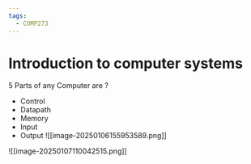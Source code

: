 ```yaml
---
tags:
  - COMP273
---
```

# Introduction to computer systems

5 Parts of any Computer are
?
- Control
- Datapath
- Memory
- Input
- Output
![[image-20250106155953589.png]]
<!--SR:!2025-05-17,64,210-->


![[image-20250107110042515.png]]


